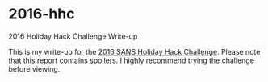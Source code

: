 # 2016-hhc
2016 Holiday Hack Challenge Write-up

This is my write-up for the [2016 SANS Holiday Hack Challenge](https://holidayhackchallenge.com/2016/).
Please note that this report contains spoilers. I highly recommend trying the challenge before viewing.

